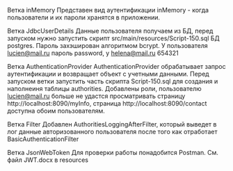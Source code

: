 Ветка inMemory 
Представен вид аутентификации inMemory - когда пользователи и их пароли хранятся в приложении.

Ветка JdbcUserDetails 
Данные пользователя получаем из БД, перед запуском нужно запустить скрипт src/main/resources/Script-150.sql БД postgres. 
Пароль захэширован aлгоритмом bcrypt. У пользователя lucien@mail.ru пароль password, y helena@mail.ru 654321

Ветка AuthenticationProvider 
AuthenticationProvider обрабатывает запрос аутентификации и возвращает объект с учетными данными. 
Перед запуском ветки запустить часть скрипта Script-150.sql для создания и наполнеиня таблицы authorities.
Добавлены роли, пользователю lucien@mail.ru больше не удастся просматривать страницу http://localhost:8090/myInfo, 
страница http://localhost:8090/contact доступна обоим пользователям.

Ветка Filter 
Добавлен AuthoritiesLoggingAfterFilter, который выведет в лог данные авторизованного пользователя после того как отработает BasicAuthenticationFilter

Ветка JsonWebToken 
Для проверки работы понадобится Postman. См. файл JWT.docx в resources